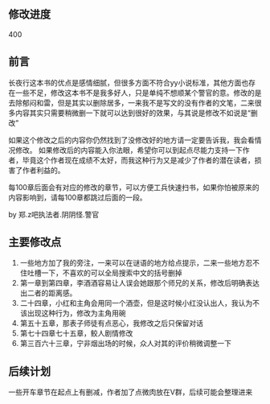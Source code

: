 ## 修改进度
400

## 前言
长夜行这本书的优点是感情细腻，但很多方面不符合yy小说标准，其他方面也存在一些不足，修改这本书不是我多好人，只是单纯不想顺某个警官的意。修改的是去除郁闷和雷，但是其实以删除居多，一来我不是写文的没有作者的文笔，二来很多内容其实只需要稍微删一下就可以达到很好的效果，与其说是修改不如说是“删改”

如果这个修改之后的内容你仍然找到了没修改好的地方请一定要告诉我，我会看情况修改。
如果修改后的内容能入你法眼，希望你可以到起点尽能力支持一下作者，毕竟这个作者现在成绩不太好，而我这种行为又是减少了作者的潜在读者，损害了作者利益的。

每100章后面会有对应的修改的章节，可以方便工兵快速扫书，如果你怕被原来的内容影响到，请每100章都跳过后面的一段。

by 郑.z吧执法者.阴阴怪.警官

## 主要修改点

1. 一些地方加了我的旁注，一来可以在谜语的地方给点提示，二来一些地方忍不住吐槽一下，不喜欢的可以全局搜索中文的括号删掉
2. 第一章到第四章，李酒酒容易让人误会她跟那个师兄的关系，修改后明确表达出二者的距离感。
3. 二十四章，小红和主角会用同一个酒壶，但是这时候小红没认出人，我认为不该出现这种行为，修改为主角用碗
4. 第五十五章，那表子师徒有点恶心，我修改之后只保留对话
5. 第七十四章七十五章，鲛人剧情修改
6. 第三百六十三章，宁非烟出场的时候，众人对其的评价稍微调整一下

## 后续计划
一些开车章节在起点上有删减，作者加了点微肉放在V群，后续可能会整理进来